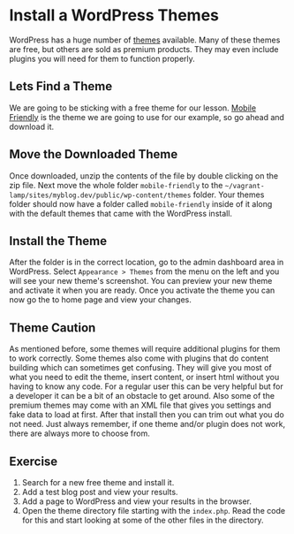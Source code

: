 # Install a WordPress Themes

WordPress has a huge number of [themes](https://wordpress.org/themes) available. Many of these themes are free, but others are sold as premium products. They may even include plugins you will need for them to function properly.

## Lets Find a Theme

We are going to be sticking with a free theme for our lesson. [Mobile Friendly](https://wordpress.org/themes/mobile-friendly) is the theme we are going to use for our example, so go ahead and download it.

## Move the Downloaded Theme

Once downloaded, unzip the contents of the file by double clicking on the zip file. Next move the whole folder `mobile-friendly` to the `~/vagrant-lamp/sites/myblog.dev/public/wp-content/themes` folder. Your themes folder should now have a folder called `mobile-friendly` inside of it along with the default themes that came with the WordPress install.

## Install the Theme

After the folder is in the correct location, go to the admin dashboard area in WordPress. Select `Appearance > Themes` from the menu on the left and you will see your new theme's screenshot. You can preview your new theme and activate it when you are ready. Once you activate the theme you can now go the to home page and view your changes.

## Theme Caution

As mentioned before, some themes will require additional plugins for them to work correctly. Some themes also come with plugins that do content building which can sometimes get confusing. They will give you most of what you need to edit the theme, insert content, or insert html without you having to know any code. For a regular user this can be very helpful but for a developer it can be a bit of an obstacle to get around. Also some of the premium themes may come with an XML file that gives you settings and fake data to load at first. After that install then you can trim out what you do not need. Just always remember, if one theme and/or plugin does not work, there are always more to choose from.

## Exercise

1. Search for a new free theme and install it.
1. Add a test blog post and view your results.
1. Add a page to WordPress and view your results in the browser.
1. Open the theme directory file starting with the `index.php`. Read the code for this and start looking at some of the other files in the directory.

